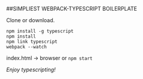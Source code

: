 ##SIMPLIEST WEBPACK-TYPESCRIPT BOILERPLATE

Clone or download.

```
npm install -g typescript
npm install
npm link typescript
webpack --watch
```

index.html -> browser
or
`npm start`

*Enjoy typescripting!*
